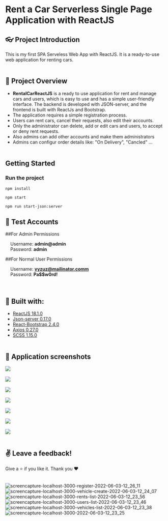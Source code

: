 # Rent a Car Serverless Single Page Application with ReactJS

## :eyeglasses: Project Introduction
This is my first SPA Serveless Web App with ReactJS. It is a ready-to-use web application for renting cars.
<br/><br/>

## 📝 Project Overview
-	**RentalCarReactJS** is a ready to use application for rent and manage cars and users, which is easy to use and has a simple user-friendly interface. The backend is developed with JSON-server, and the frontend is built with ReactJs and Bootstrap.
-	The application requires a simple registration process.
-	Users can rent cars, cancel their requests, also edit their accounts.
-	Only the administrator can delete, add or edit cars and users, to accept or deny rent requests.
-	Also admins can add other accounts and make them administrators
-	Admins can configur order details like: "On Delivery", "Cancled" ...
<br/><br/>

## Getting Started <a name = "getting_started"></a>

### Run the project

```
npm install
```
```
npm start
```
```
npm run start-json:server
```

## 🧪 Test Accounts
##For Admin Permissions

&nbsp;&nbsp;&nbsp;&nbsp;Username: **admin@admin**  
&nbsp;&nbsp;&nbsp;&nbsp;Password: **admin**  

##For Normal User Permissions

&nbsp;&nbsp;&nbsp;&nbsp;Username: **vyzuz@mailinator.comm**  
&nbsp;&nbsp;&nbsp;&nbsp;Password: **Pa$$w0rd!**  
<br/><br/>

## :hammer: Built with:
* [ReactJS 18.1.0](https://reactjs.org/)
* [Json-server 0.17.0](https://www.npmjs.com/package/json-server)
* [React-Bootstrap 2.4.0](https://react-bootstrap.github.io/)
* [Axios 0.27.0](https://www.npmjs.com/package/axios)
* [SCSS 1.15.0](https://www.npmjs.com/package/scss)
<br/><br/>

## 📸 Application screenshots
<kbd><img src="https://user-images.githubusercontent.com/48069264/171832577-4ccbbceb-7a0d-4aeb-bcc3-0be0d55df74d.png"/></kbd>
<br/><br/>
<kbd><img src="https://user-images.githubusercontent.com/48069264/171832698-703b8edb-11a4-4d2b-aaf4-e0da25837361.png"/></kbd>
<br/><br/>
<kbd><img src="https://user-images.githubusercontent.com/48069264/171832577-4ccbbceb-7a0d-4aeb-bcc3-0be0d55df74d.png"/></kbd>
<br/><br/>
<kbd><img src="https://user-images.githubusercontent.com/48069264/171832577-4ccbbceb-7a0d-4aeb-bcc3-0be0d55df74d.png"/></kbd>
<br/><br/>
<kbd><img src="https://user-images.githubusercontent.com/48069264/171832577-4ccbbceb-7a0d-4aeb-bcc3-0be0d55df74d.png"/></kbd>
<br/><br/>
<kbd><img src="https://user-images.githubusercontent.com/48069264/171832577-4ccbbceb-7a0d-4aeb-bcc3-0be0d55df74d.png"/></kbd>
<br/><br/>
<kbd><img src="https://user-images.githubusercontent.com/48069264/171832577-4ccbbceb-7a0d-4aeb-bcc3-0be0d55df74d.png"/></kbd>
<br/><br/>

## :v: Leave a feedback!

Give a :star: if you like it.
Thank you ❤️
<br/><br/>



![screencapture-localhost-3000-register-2022-06-03-12_26_11](https://user-images.githubusercontent.com/48069264/171832868-d96cc9ad-7793-46fc-8932-8ae32c9147c8.png)
![screencapture-localhost-3000-vehicle-create-2022-06-03-12_24_07](https://user-images.githubusercontent.com/48069264/171832870-faf4f799-2155-4cb6-b1f9-24a2243fa2d1.png)
![screencapture-localhost-3000-rents-list-2022-06-03-12_23_56](https://user-images.githubusercontent.com/48069264/171832872-1c90058c-e79b-4a1f-a2e0-bb871b3c488f.png)
![screencapture-localhost-3000-users-list-2022-06-03-12_23_46](https://user-images.githubusercontent.com/48069264/171832873-4852acd3-bdf8-4550-8805-7a8dbeff2417.png)
![screencapture-localhost-3000-vehicles-list-2022-06-03-12_23_38](https://user-images.githubusercontent.com/48069264/171832874-e5f29c2e-9b0a-4731-a868-b6d14249b0ea.png)
![screencapture-localhost-3000-2022-06-03-12_23_25](https://user-images.githubusercontent.com/48069264/171832877-e630e910-0dfc-47b0-9f96-fcdd2473db29.png)

